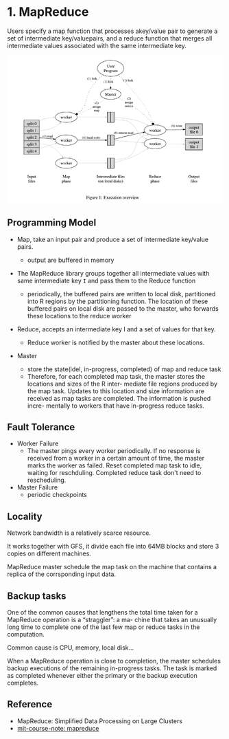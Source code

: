 # 1. MapReduce

Users specify a map function that processes akey/value pair to generate a set of intermediate key/valuepairs, and a reduce function that merges all intermediate values associated with the same intermediate key.

![](../img/1.1MapReduce.png)

## Programming Model

- Map, take an input pair and produce a set of intermediate key/value pairs.
	+ output are buffered in memory

- The MapReduce library groups together all intermediate values with same intermediate key `I` and pass them to the Reduce function
	+ periodically, the buffered pairs are written to local disk, partitioned into R regions by the partitioning function. The location of these buffered pairs on local disk are passed to the master, who forwards these locations to the reduce worker

- Reduce, accepts an intermediate key I and a set of values for that key.
	+ Reduce worker is notified by the master about these locations.


- Master
	+ store the state(idel, in-progress, completed) of map and reduce task
	+ Therefore, for each completed map task, the master stores the locations and sizes of the R inter- mediate file regions produced by the map task. Updates to this location and size information are received as map tasks are completed. The information is pushed incre- mentally to workers that have in-progress reduce tasks.


## Fault Tolerance
- Worker Failure
	+ The master pings every worker periodically. If no response is received from a worker in a certain amount of time, the master marks the worker as failed. Reset completed map task to idle, waiting for reschduling. Completed reduce task don't need to rescheduling.
- Master Failure
	+ periodic checkpoints


## Locality
Network bandwidth is a relatively scarce resource.

It works together with GFS, it divide each file into 64MB blocks and store 3 copies on different machines.

MapReduce master schedule the map task on the machine that contains a replica of the corrsponding input data.

## Backup tasks
One of the common causes that lengthens the total time taken for a MapReduce operation is a “straggler”: a ma- chine that takes an unusually long time to complete one of the last few map or reduce tasks in the computation.

Common cause is CPU, memory, local disk...

When a MapReduce operation is close to completion, the master schedules backup executions of the remaining in-progress tasks. The task is marked as completed whenever either the primary or the backup execution completes.

## Reference
- MapReduce: Simplified Data Processing on Large Clusters
- [mit-course-note: mapreduce](https://pdos.csail.mit.edu/6.824/notes/l01.txt)
